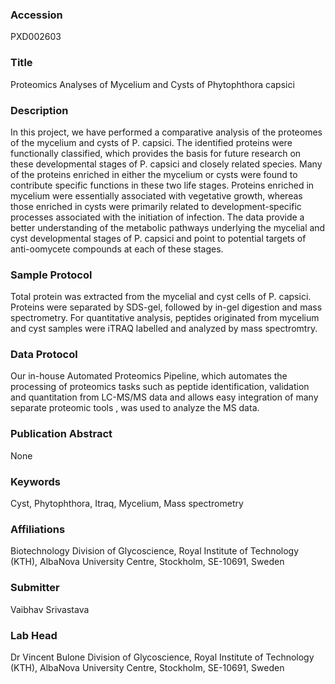 ### Accession
PXD002603

### Title
Proteomics Analyses of Mycelium and Cysts of Phytophthora capsici

### Description
In this project, we have performed a comparative analysis of the proteomes of the mycelium and cysts of P. capsici. The identified proteins were functionally classified, which provides the basis for future research on these developmental stages of P. capsici and closely related species. Many of the proteins enriched in either the mycelium or cysts were found to contribute specific functions in these two life stages. Proteins enriched in mycelium were essentially associated with vegetative growth, whereas those enriched in cysts were primarily related to development-specific processes associated with the initiation of infection. The data provide a better understanding of the metabolic pathways underlying the mycelial and cyst developmental stages of P. capsici and point to potential targets of anti-oomycete compounds at each of these stages.

### Sample Protocol
Total protein was extracted from the mycelial and cyst cells of P. capsici. Proteins were separated by SDS-gel, followed by in-gel digestion and mass spectrometry. For quantitative analysis, peptides originated from mycelium and cyst samples were iTRAQ labelled and analyzed by mass spectromtry.

### Data Protocol
Our in-house Automated Proteomics Pipeline, which automates the processing of proteomics tasks such as peptide identification, validation and quantitation from LC-MS/MS data and allows easy integration of many separate proteomic tools , was used to analyze the MS data.

### Publication Abstract
None

### Keywords
Cyst, Phytophthora, Itraq, Mycelium, Mass spectrometry

### Affiliations
Biotechnology
Division of Glycoscience, Royal Institute of Technology (KTH), AlbaNova University Centre, Stockholm, SE-10691, Sweden

### Submitter
Vaibhav Srivastava

### Lab Head
Dr Vincent Bulone
Division of Glycoscience, Royal Institute of Technology (KTH), AlbaNova University Centre, Stockholm, SE-10691, Sweden


